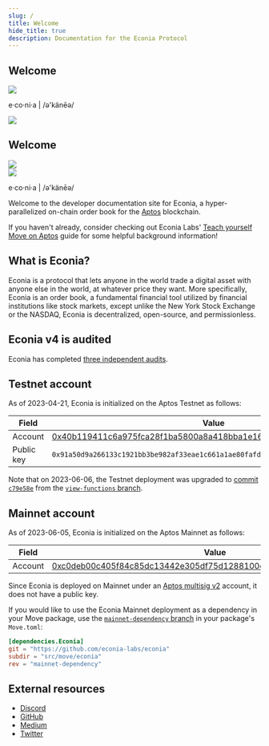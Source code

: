 ```yaml
---
slug: /
title: Welcome
hide_title: true
description: Documentation for the Econia Protocol
---
```


<div className="welcome-heading">
    <div>
        <h2 style={{ marginBottom: "40px" }}>Welcome</h2>
        <img height={68} width={432} src="/img/EconiaBanner.svg" />
        <p style={{ marginTop: "20px" }}>e·co·ni·a | /ə'känēə/</p>
    </div>
    <img width={240} src="/img/CodeIllustration.svg" />
</div>

<div className="welcome-heading-mobile">
    <div style={{
        display: "flex",
        justifyContent: "space-between",
        alignItems: "flex-start",
    }}>
        <h2 style={{ marginBottom: "40px" }}>Welcome</h2>
        <img width={94} src="/img/CodeIllustration.svg" />
    </div>
    <img height={68} width={432} src="/img/EconiaBanner.svg" />
    <p style={{ marginTop: "20px" }}>e·co·ni·a | /ə'känēə/</p>
</div>

Welcome to the developer documentation site for Econia, a hyper-parallelized on-chain order book for the [Aptos] blockchain.

If you haven't already, consider checking out Econia Labs' [Teach yourself Move on Aptos] guide for some helpful background information!

## What is Econia?

Econia is a protocol that lets anyone in the world trade a digital asset with anyone else in the world, at whatever price they want.
More specifically, Econia is an order book, a fundamental financial tool utilized by financial institutions like stock markets, except unlike the New York Stock Exchange or the NASDAQ, Econia is decentralized, open-source, and permissionless.

## Econia v4 is audited

Econia has completed [three independent audits].

## Testnet account

As of 2023-04-21, Econia is initialized on the Aptos Testnet as follows:

| Field      | Value                                                                |
| ---------- | -------------------------------------------------------------------- |
| Account    | [0x40b119411c6a975fca28f1ba5800a8a418bba1e16a3f13b1de92f731e023d135] |
| Public key | `0x91a50d9a266133c1921bb3be982af33eae1c661a1ae80fafde8f46d1fddcd2d2` |

Note that on 2023-06-06, the Testnet deployment was upgraded to [commit `c79e58e`] from the [`view-functions` branch].

## Mainnet account

As of 2023-06-05, Econia is initialized on the Aptos Mainnet as follows:

| Field   | Value                                                                |
| ------- | -------------------------------------------------------------------- |
| Account | [0xc0deb00c405f84c85dc13442e305df75d1288100cdd82675695f6148c7ece51c] |

Since Econia is deployed on Mainnet under an [Aptos multisig v2] account, it does not have a public key.

If you would like to use the Econia Mainnet deployment as a dependency in your Move package, use the [`mainnet-dependency` branch] in your package's `Move.toml`:

```toml
[dependencies.Econia]
git = "https://github.com/econia-labs/econia"
subdir = "src/move/econia"
rev = "mainnet-dependency"
```

## External resources

- [Discord]
- [GitHub]
- [Medium]
- [Twitter]

[0x40b119411c6a975fca28f1ba5800a8a418bba1e16a3f13b1de92f731e023d135]: https://explorer.aptoslabs.com/account/0x40b119411c6a975fca28f1ba5800a8a418bba1e16a3f13b1de92f731e023d135?network=testnet
[0xc0deb00c405f84c85dc13442e305df75d1288100cdd82675695f6148c7ece51c]: https://aptos-explorer.netlify.app/account/0xc0deb00c405f84c85dc13442e305df75d1288100cdd82675695f6148c7ece51c/transactions?network=mainnet
[aptos]: https://aptos.dev
[aptos multisig v2]: https://github.com/aptos-labs/aptos-core/blob/main/aptos-move/framework/aptos-framework/sources/multisig_account.move
[commit `c79e58e`]: https://github.com/econia-labs/econia/commit/c79e58eeb7129029d9336edd6205c8aaf73e3866
[discord]: https://discord.gg/econia
[github]: https://github.com/econia-labs/econia
[medium]: https://medium.com/econialabs
[teach yourself move on aptos]: https://github.com/econia-labs/teach-yourself-move
[three independent audits]: security
[twitter]: https://twitter.com/econialabs
[`mainnet-dependency` branch]: https://github.com/econia-labs/econia/tree/mainnet-dependency
[`view-functions` branch]: https://github.com/econia-labs/econia/tree/view-functions
